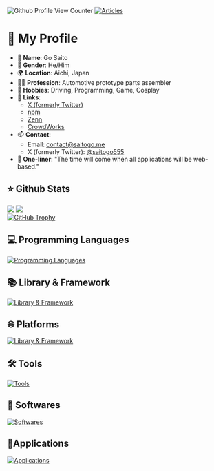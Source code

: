 ![Github Profile View Counter](https://komarev.com/ghpvc/?username=saitogo555&abbreviated=true)
[![Articles](https://badgen.org/img/zenn/saitogo/articles?style=plastic)](https://zenn.dev/saitogo)

# 👋 My Profile

- 👤 **Name**: Go Saito
- 👨 **Gender**: He/Him
- 🌍 **Location**: Aichi, Japan
- 👩‍💻 **Profession**: Automotive prototype parts assembler
- 🎨 **Hobbies**: Driving, Programming, Game, Cosplay
- 🔗 **Links**:
  - [X (formerly Twitter)](https://x.com/saitogo555)
  - [npm](https://www.npmjs.com/~saitogo)
  - [Zenn](https://zenn.dev/saitogo)
  - [CrowdWorks](https://crowdworks.jp/public/employees/4181515)
- 📫 **Contact**:
  - Email: [contact@saitogo.me](mailto:contact@saitogo.me)
  - X (formerly Twitter): [@saitogo555](https://x.com/saitogo555)
- 💬 **One-liner**: "The time will come when all applications will be web-based."

## ⭐ Github Stats

<div>
  <a href="https://github.com/anuraghazra/github-readme-stats">
    <img src="https://github-readme-stats.vercel.app/api?username=saitogo555&count_private=true&show_icons=true&hide_title=true" />
  </a>
  <a href="https://github.com/anuraghazra/github-readme-stats">
    <img src="https://github-readme-stats.vercel.app/api/top-langs/?username=saitogo555&layout=compact" />
  </a>
</div>

<a href="https://github.com/ryo-ma/github-profile-trophy">
  <img src="https://github-profile-trophy.vercel.app/?username=saitogo555&theme=flat&margin-w=15&margin-h=15" alt="GitHub Trophy">
</a>


## 💻 Programming Languages

[![Programming Languages](https://skillicons.dev/icons?perline=8&i=html,css,js,ts,php,java,py,cs,go)](https://skillicons.dev)

## 📚 Library & Framework

[![Library & Framework](https://skillicons.dev/icons?perline=8&i=react,nextjs,vue,nuxtjs,vuetify,astro,svelte,jquery,electron,pug,sass,bootstrap,tailwind,laravel)](https://skillicons.dev)

## 🌐 Platforms

[![Library & Framework](https://skillicons.dev/icons?perline=8&i=gcp,firebase,nodejs,github)](https://skillicons.dev)

## 🛠️ Tools

[![Tools](https://skillicons.dev/icons?perline=8&i=npm,pnpm,bun,webpack,vite,git,githubactions,regex)](https://skillicons.dev)

## 💾 Softwares

[![Softwares](https://skillicons.dev/icons?perline=8&i=windows,linux,ubuntu,docker,mysql)](https://skillicons.dev)

## 📱Applications

[![Applications](https://skillicons.dev/icons?perline=8&i=androidstudio,idea,vscode,discord,postman,wordpress)](https://skillicons.dev)
